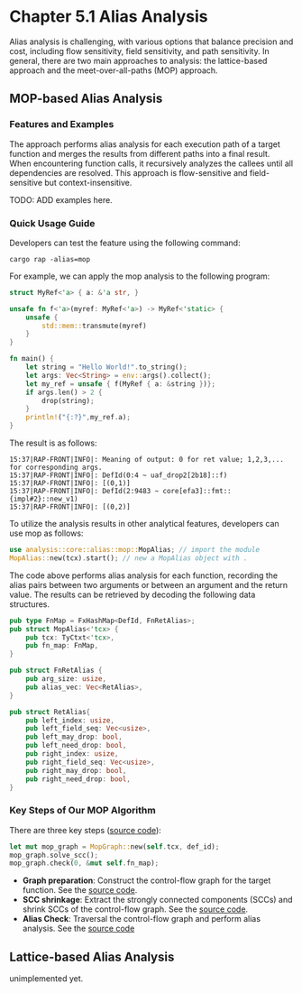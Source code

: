 # Chapter 5.1 Alias Analysis
Alias analysis is challenging, with various options that balance precision and cost, including flow sensitivity, field sensitivity, and path sensitivity. In general, there are two main approaches to analysis: the lattice-based approach and the meet-over-all-paths (MOP) approach.

## MOP-based Alias Analysis
### Features and Examples
The approach performs alias analysis for each execution path of a target function and merges the results from different paths into a final result. When encountering function calls, it recursively analyzes the callees until all dependencies are resolved. This approach is flow-sensitive and field-sensitive but context-insensitive.

TODO: ADD examples here.
 
### Quick Usage Guide

Developers can test the feature using the following command:
```
cargo rap -alias=mop
```

For example, we can apply the mop analysis to the following program:
```rust
struct MyRef<'a> { a: &'a str, }

unsafe fn f<'a>(myref: MyRef<'a>) -> MyRef<'static> {
    unsafe {
        std::mem::transmute(myref)
    }
}

fn main() {
    let string = "Hello World!".to_string();
    let args: Vec<String> = env::args().collect();
    let my_ref = unsafe { f(MyRef { a: &string })};
    if args.len() > 2 {
        drop(string);
    }
    println!("{:?}",my_ref.a);
}
```

The result is as follows:
```
15:37|RAP-FRONT|INFO|: Meaning of output: 0 for ret value; 1,2,3,... for corresponding args.
15:37|RAP-FRONT|INFO|: DefId(0:4 ~ uaf_drop2[2b18]::f)
15:37|RAP-FRONT|INFO|: [(0,1)]
15:37|RAP-FRONT|INFO|: DefId(2:9483 ~ core[efa3]::fmt::{impl#2}::new_v1)
15:37|RAP-FRONT|INFO|: [(0,2)]
```

To utilize the analysis results in other analytical features, developers can use mop as follows:
```rust
use analysis::core::alias::mop::MopAlias; // import the module
MopAlias::new(tcx).start(); // new a MopAlias object with .
```

The code above performs alias analysis for each function, recording the alias pairs between two arguments or between an argument and the return value. The results can be retrieved by decoding the following data structures.
```rust
pub type FnMap = FxHashMap<DefId, FnRetAlias>;
pub struct MopAlias<'tcx> {
    pub tcx: TyCtxt<'tcx>,
    pub fn_map: FnMap,
}

pub struct FnRetAlias {
    pub arg_size: usize,
    pub alias_vec: Vec<RetAlias>,
}

pub struct RetAlias{
    pub left_index: usize,
    pub left_field_seq: Vec<usize>, 
    pub left_may_drop: bool, 
    pub left_need_drop: bool,
    pub right_index: usize,
    pub right_field_seq: Vec<usize>,
    pub right_may_drop: bool, 
    pub right_need_drop: bool,
}
```

### Key Steps of Our MOP Algorithm
There are three key steps ([source code](https://github.com/Artisan-Lab/RAP/blob/f76b764cb5b66ccfddd19dc083586b7a6a90b576/rap/src/analysis/core/alias/mop.rs#L57C13-L59C50)):
```rust
let mut mop_graph = MopGraph::new(self.tcx, def_id);
mop_graph.solve_scc();
mop_graph.check(0, &mut self.fn_map);
```

* **Graph preparation**: Construct the control-flow graph for the target function. See the [source code](https://github.com/Artisan-Lab/RAP/blob/f76b764cb5b66ccfddd19dc083586b7a6a90b576/rap/src/analysis/core/alias/mop/graph.rs#L129).
* **SCC shrinkage**: Extract the strongly connected components (SCCs) and shrink SCCs of the control-flow graph. See the [source code](https://github.com/Artisan-Lab/RAP/blob/f76b764cb5b66ccfddd19dc083586b7a6a90b576/rap/src/analysis/core/alias/mop/graph.rs#L417).
* **Alias Check**: Traversal the control-flow graph and perform alias analysis. See the [source code](https://github.com/Artisan-Lab/RAP/blob/f76b764cb5b66ccfddd19dc083586b7a6a90b576/rap/src/analysis/core/alias/mop/mop.rs#L34)

## Lattice-based Alias Analysis

unimplemented yet.

